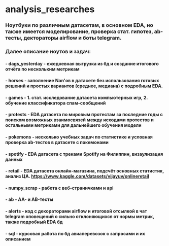 # analysis_researches

### Ноутбуки по различным датасетам, в основном EDA, но также имеется моделирование, проверка стат. гипотез, ab-тесты, дектораторы airflow и боты telegram.
### Далее описание ноутов и задач:

#### - dags_yesterday - ежедневная выгрузка из бд и создание итогового отчёта по нескольким метрикам 
#### - horses - заполнение Nan'ов в датасете без использования готовых решений и простых вариантов (среднее, медиана) с подробным EDA. 
#### - games - 1. стат. исследование датасета компьютерных игр, 2. обучение классификатора спам-сообщений
#### - protests - EDA датасета по мировым протестам за последние годы с поиском возможных взаимосвязей между исходами протестов и остальными метриками для дальнейшего обучения модели
#### - pokemons - несколько учебных задач по статистике и условная проверка ab-тестов в датасете с покемонами
#### - spotify - EDA датасета с треками Spotify на Филиппин, визаулизация данных
#### - retail - EDA датасета онлайн-магазина, подсчёт основных статистик, анализ ЦА. https://www.kaggle.com/datasets/vijayuv/onlineretail
#### - numpy_scrap - работа с веб-страничками и api
#### - ab - AA- и AB-тесты
#### - alerts - код с декораторами airflow и итоговой отсылкой в чат telegram оповещений о сильно отклоняющихся от нормы метрик, также подробный EDA бд
#### - sql - курсовая работа по бд авиаперевозок с запросами и их описанием

